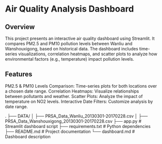 # Air Quality Analysis Dashboard
## Overview
This project presents an interactive air quality dashboard using Streamlit. It compares PM2.5 and PM10 pollution levels between Wanliu and Wanshouxigong, based on historical data. The dashboard includes time-series visualizations, correlation heatmaps, and scatter plots to analyze how environmental factors (e.g., temperature) impact pollution levels.

## Features
PM2.5 & PM10 Levels Comparison: Time-series plots for both locations over a chosen date range.
Correlation Heatmaps: Visualize relationships between pollutants and weather.
Scatter Plots: Analyze the impact of temperature on NO2 levels.
Interactive Date Filters: Customize analysis by date range.

.
├── DATA/
│   ├── PRSA_Data_Wanliu_20130301-20170228.csv
│   ├── PRSA_Data_Wanshouxigong_20130301-20170228.csv
├── app.py                   # Streamlit dashboard script
├── requirements.txt          # Python dependencies
├── README.md                 # Project documentation
└── dashboard.md              # Dashboard description

